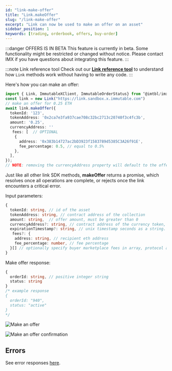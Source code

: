 ```yaml
---
id: "link-make-offer"
title: "Link.makeOffer"
slug: "/link-make-offer"
excerpt: "Link can now be used to make an offer on an asset"
sidebar_position: 1
keywords: [trading, orderbook, offers, buy-order]
---
```


:::danger OFFERS IS IN BETA
This feature is currently in beta. Some functionality might be restricted or changed without notice. Please contact IMX if you have questions about integrating this feature.
:::

:::note Link reference tool
Check out our **[Link reference tool](https://tools.immutable.com/link-reference/)** to understand how `Link` methods work without having to write any code.
:::

Here's how you can make an offer:

```typescript
import { Link, ImmutableXClient, ImmutableOrderStatus} from ‘@imtbl/imx-sdk’;
const link = new Link("https://link.sandbox.x.immutable.com")
// make an offer for 0.25 ETH
await link.makeOffer({
  tokenId: '123',
  tokenAddress: '0x2ca7e3fa937cae708c32bc2713c20740f3c4fc3b',
  amount: '0.25',
  currencyAddress: ''
   fees: [  // OPTIONAL
    {
      address: '0x383b14727ac2bD3923f1583789d5385C3A26f91E',
      fee_percentage: 0.5, // equal to 0.5%
    },
  ],
});
// NOTE: removing the currencyAddress property will default to the offer to be in ETH as well
```

Just like all other link SDK methods, **makeOffer** returns a promise, which resolves once all operations are complete, or rejects once the link encounters a critical error.

Input parameters:
```typescript
{
  tokenId: string, // id of the asset
  tokenAddress: string, // contract address of the collection
  amount: string,  // offer amount, must be greater than 0
  currencyAddress?: string, // contract address of the currency token, default is ETH
  expirationTimestamp?: string, // unix timestamp seconds as a string. Must be at least 1 week into the future, defaults to 99 years into the future
   fees?: {
    address: string, // recipient eth address
    fee_percentage: number, // fee percentage
  }[] // optionally specify buyer marketplace fees in array, protocol and royalty fees are applied automatically
}
```

Make offer response:
```typescript
{
  orderId: string, // positive integer string
  status: string
}
/* example response
{
  orderId: "940",
  status: "active"
}
*/

```
![Make an offer](/img/link-offers/make-offer-prompt.png 'Make an offer')

![Make an offer confirmation](/img/link-offers/make-offer-success.png 'Make an offer confirmation')

## Errors

See error responses [here](./../link-errors.md#offers).